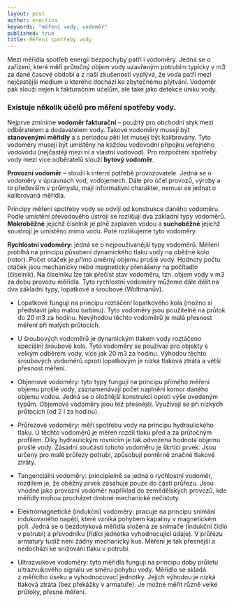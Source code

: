 ```yaml
---
layout: post
author: enectiva
keywords: "měření vody, vodoměr"
published: true
title: Měření spotřeby vody
---
```



Mezi měřidla spotřeb energií bezpochyby patří i vodoměry. Jedná se o zařízení, které měří průtočný objem vody uzavřeným potrubím typicky v m3 za dané časové období a z naší zkušenosti vyplývá, že voda patří mezi nejčastější medium u kterého dochází ke zbytečnému plýtvání. Vodoměr pak slouží nejen k fakturačním účelům, ale také jako detekce úniku vody.

### Existuje několik účelů pro měření spotřeby vody.

Nejprve zmíníme **vodoměr fakturační** – použitý pro obchodní styk mezi odběratelem 
a dodavatelem vody. Takové vodoměry musejí být **stanovenými měřidly** a s periodou pěti let musejí být kalibrovány. Tyto vodoměry musejí být umístěny na každou vodovodní přípojku veřejného vodovodu (nejčastěji mezi ní a vlastní vodovod). Pro rozpočtení spotřeby vody mezi více odběratelů slouží **bytový vodoměr**.

**Provozní vodoměr** – slouží k interní potřebě provozovatele. Jedná se o vodoměry v úpravnách vod, vodojemech. Dále pro účel provozů, výroby a to především v průmyslu, mají informativní charakter, nemusí se jednat o kalibrovaná měřidla.

Principy měření spotřeby vody se odvíjí od konstrukce daného vodoměru. Podle umístění převodového ústrojí se rozlišují dva základní typy vodoměrů. **Mokroběžné** jejichž číselník je plně zaplaven vodou a **suchoběžné** jejichž soustrojí je umístěno mimo vodu. Poté rozlišujeme tyto vodoměry.

**Rychlostní vodoměry**: jedná se o nejpoužívanější typy vodoměrů. Měření probíhá na principu působení dynamického tlaku vody na oběžné kolo (rotor). Počet otáček je přímo úměrný objemu prošlé vody. Hodnoty počtu otáček jsou mechanicky nebo magneticky přenášeny na počítadlo (číselník). Na číselníku lze tak přečíst stav vodoměru, tzn. objem vody v m3 za dobu provozu měřidla. Tyto rychlostní vodoměry můžeme dále dělit na dva základní typy, lopatkové a šroubové (Woltmanův). 

- Lopatkové fungují na principu roztáčení lopatkového kola (možno si představit jako malou turbínu). Tyto vodoměry jsou použitelné na průtok do 20 m3 za hodinu. Nevýhodou těchto vodoměrů je malá přesnost měření při malých průtocích.

- U šroubových vodoměrů je dynamickým tlakem vody roztáčeno speciální šroubové kolo. Tyto vodoměry se používají pro objekty s velkým odběrem vody, více jak 20 m3 za hodinu. Výhodou těchto šroubových vodoměrů oproti lopatkovým je nízká tlaková ztráta a větší přesnost měření.

- Objemové vodoměry: tyto typy fungují na principu přímého měření objemu prošlé vody, zaznamenávají počet naplnění komor daného objemu vodou. Jedná se o složitější konstrukci oproti výše uvedeným typům. Objemové vodoměry jsou též přesnější. Využívají se při nízkých průtocích (od 2 l za hodinu).

- Průřezové vodoměry: měří spotřebu vody na principu hydraulického tlaku. U těchto vodoměrů je měřen rozdíl tlaku před a za průtočným profilem. Díky hydraulickým rovnicím je tak odvozena hodnota objemu prošlé vody. Zásadní součástí tohoto vodoměru je škrtící prvek. Jsou určeny pro malé průřezy potrubí, způsobují poměrně značné tlakové ztráty.

- Tangenciální vodoměry: principielně se jedná o rychlostní vodoměr, rozdílem je, že oběžný prvek zasahuje pouze do části průřezu. Jsou vhodné jako provozní vodoměr například do zemědělských provozů, kde měřidly mohou procházet drobné mechanické nečistoty.

- Elektromagnetické (indukční) vodoměry: pracuje na principu snímání indukovaného napětí, které vzniká pohybem kapaliny v magnetickém poli. Jedná se o bezdotyková měřidla složená ze snímače (indukční čidlo v potrubí) a převodníku (řídící jednotka vyhodnocující údaje). V průřezu armatury tudíž není žádný mechanický kus. Měření je tak přesnější a nedochází ke snižování tlaku v potrubí.

- Ultrazvukové vodoměry: tyto měřidla fungují na principu doby průletu ultrazvukového signálu ve směru pohybu vody. Měřidlo se skládá z měřícího úseku a vyhodnocovací jednotky. Jejich výhodou je nízká tlaková ztráta (bez překážky v armatuře). Je možné měřit různě velké průtoky, přesné měření.
